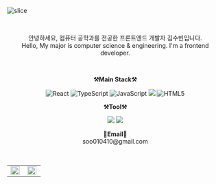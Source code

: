 ![slice](https://capsule-render.vercel.app/api?type=slice&color=auto&height=200&text=Hello&fontAlign=70&rotate=13&fontAlignY=25&desc=I'm%20Subin%20Kim.&descAlign=60&descAlignY=44)

<br>

<p align="center">
    안녕하세요,    
    컴퓨터 공학과를 전공한 프론트엔드 개발자 김수빈입니다.      
   <br/>
    Hello,
    My major is computer science & engineering.      
    I'm a frontend developer.      
</p>

<br>

<p align="center">
    <Strong>⚒️Main Stack⚒️</Strong><br>
</p>

<p align="center" display="inline-block">
    <img src="https://img.shields.io/badge/React-61DAFB?style=for-the-badge&logo=React&logoColor=black" alt="React"/> <img src="https://img.shields.io/badge/TypeScript-3178C6?style=for-the-badge&logo=TypeScript&logoColor=white" alt="TypeScript"/> <img src="https://img.shields.io/badge/JavaScript-F7DF1E?style=for-the-badge&logo=JavaScript&logoColor=black" alt="JavaScript"/> <img src="https://img.shields.io/badge/CSS-1572B6?style=for-the-badge&logo=css3&logoColor=white"/> <img src="https://img.shields.io/badge/HTML5-E34F26?style=for-the-badge&logo=HTML5&logoColor=white" alt="HTML5"/>
</p>

<p align="center">
    <Strong>⚒️Tool⚒️</Strong><br>
</p>

<p align="center" display="inline-block">
    <img src="https://img.shields.io/badge/Git-F05032?style=for-the-badge&logo=Git&logoColor=white"/> <img src="https://img.shields.io/badge/GitHub-181717?style=for-the-badge&logo=GitHub&logoColor=white"/>
</p>

<p align="center">
<Strong>📧Email📧</Strong><br>soo010410@gmail.com<br>
</p>

<br>

<div align="center">
<table>
    <tr>
      <td align="top" width="50%">
      <img src="https://github-readme-stats.vercel.app/api?username=green-study&count_private=true&show_icons=true&theme=buefy&hide_border=true" align="left" style="width: 95%" />
      </td>
      <td align="top" width="50%">
        <img src="https://github-readme-stats.vercel.app/api/top-langs/?username=green-study&hide=jupyter%20notebook&layout=compact&hide_border=true&count_private=true&langs_count=10" align="left" style="width: 95%" />
      </td>
    </tr>
  </table>
    
</div>
